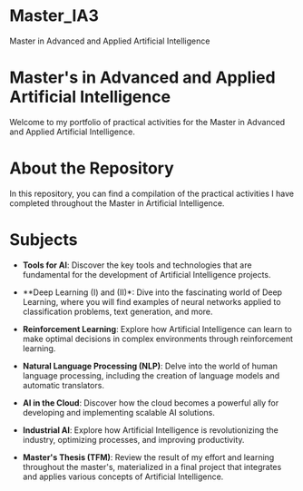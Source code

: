 # Master_IA3
Master in Advanced and Applied Artificial Intelligence

# Master's in Advanced and Applied Artificial Intelligence
Welcome to my portfolio of practical activities for the Master in Advanced and Applied Artificial Intelligence.

# About the Repository
In this repository, you can find a compilation of the practical activities I have completed throughout the Master in Artificial Intelligence.

# Subjects
- **Tools for AI**: Discover the key tools and technologies that are fundamental for the development of Artificial Intelligence projects.

- **Deep Learning (I) and (II)*: Dive into the fascinating world of Deep Learning, where you will find examples of neural networks applied to classification problems, text generation, and more.

- **Reinforcement Learning**: Explore how Artificial Intelligence can learn to make optimal decisions in complex environments through reinforcement learning.

- **Natural Language Processing (NLP)**: Delve into the world of human language processing, including the creation of language models and automatic translators.

- **AI in the Cloud**: Discover how the cloud becomes a powerful ally for developing and implementing scalable AI solutions.

- **Industrial AI**: Explore how Artificial Intelligence is revolutionizing the industry, optimizing processes, and improving productivity.

- **Master's Thesis (TFM)**: Review the result of my effort and learning throughout the master's, materialized in a final project that integrates and applies various concepts of Artificial Intelligence.







